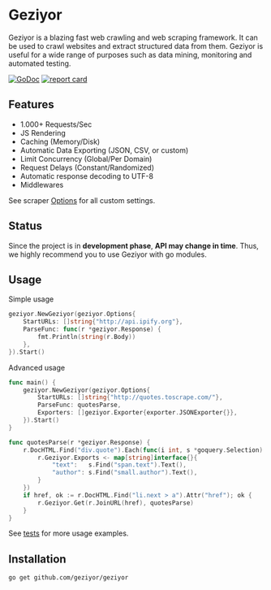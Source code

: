 # Geziyor
Geziyor is a blazing fast web crawling and web scraping framework. It can be used to crawl websites and extract structured data from them. Geziyor is useful for a wide range of purposes such as data mining, monitoring and automated testing. 

[![GoDoc](https://godoc.org/github.com/geziyor/geziyor?status.svg)](https://godoc.org/github.com/geziyor/geziyor)
[![report card](https://goreportcard.com/badge/github.com/geziyor/geziyor)](http://goreportcard.com/report/geziyor/geziyor)

## Features
- 1.000+ Requests/Sec
- JS Rendering
- Caching (Memory/Disk)
- Automatic Data Exporting (JSON, CSV, or custom)
- Limit Concurrency (Global/Per Domain)
- Request Delays (Constant/Randomized)
- Automatic response decoding to UTF-8
- Middlewares

See scraper [Options](https://godoc.org/github.com/geziyor/geziyor#Options) for all custom settings. 

## Status
Since the project is in **development phase**, **API may change in time**. Thus, we highly recommend you to use Geziyor with go modules.

## Usage
Simple usage 

```go
geziyor.NewGeziyor(geziyor.Options{
    StartURLs: []string{"http://api.ipify.org"},
    ParseFunc: func(r *geziyor.Response) {
        fmt.Println(string(r.Body))
    },
}).Start()
```

Advanced usage

```go
func main() {
    geziyor.NewGeziyor(geziyor.Options{
        StartURLs: []string{"http://quotes.toscrape.com/"},
        ParseFunc: quotesParse,
        Exporters: []geziyor.Exporter{exporter.JSONExporter{}},
    }).Start()
}

func quotesParse(r *geziyor.Response) {
    r.DocHTML.Find("div.quote").Each(func(i int, s *goquery.Selection) {
        r.Geziyor.Exports <- map[string]interface{}{
            "text":   s.Find("span.text").Text(),
            "author": s.Find("small.author").Text(),
        }
    })
    if href, ok := r.DocHTML.Find("li.next > a").Attr("href"); ok {
        r.Geziyor.Get(r.JoinURL(href), quotesParse)
    }
}
```

See [tests](https://github.com/geziyor/geziyor/blob/master/geziyor_test.go) for more usage examples.

## Installation

    go get github.com/geziyor/geziyor
